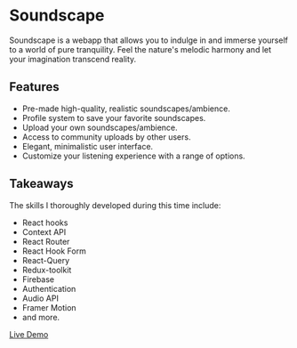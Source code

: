 # Soundscape

 Soundscape is a webapp that allows you to indulge in and immerse yourself to a world of pure tranquility. Feel the nature's melodic harmony and let your imagination transcend reality.

## Features

- Pre-made high-quality, realistic soundscapes/ambience.
- Profile system to save your favorite soundscapes.
- Upload your own soundscapes/ambience.
- Access to community uploads by other users.
- Elegant, minimalistic user interface.
- Customize your listening experience with a range of options.

## Takeaways
The skills I thoroughly developed during this time include:

- React hooks
- Context API
- React Router
- React Hook Form
- React-Query
- Redux-toolkit
- Firebase
- Authentication
- Audio API
- Framer Motion
- and more.


[Live Demo](https://fmgono-soundscape.vercel.app/)
